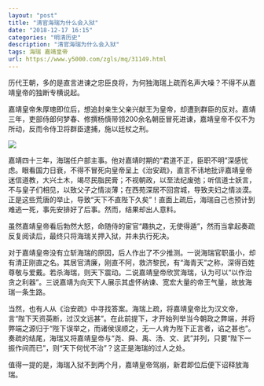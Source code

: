 ```yaml
---
layout: "post"
title: "清官海瑞为什么会入狱"
date: "2018-12-17 16:15"
categories: "明清历史"
description: "清官海瑞为什么会入狱"
tags: 海瑞 嘉靖皇帝
url: https://www.y5000.com/zgls/mq/31149.html
---
```






历代王朝，多的是直言进谏之忠臣良将，为何独海瑞上疏而名声大噪？不得不从嘉靖皇帝的独断专横说起。

嘉靖皇帝朱厚璁即位后，想追封亲生父亲兴献王为皇帝，却遭到群臣的反对。嘉靖三年，吏部侍郎何梦春、修撰杨慎带领200余名朝臣冒死进谏，嘉靖皇帝不仅不为所动，反而令侍卫将群臣逮捕，施以廷杖之刑。

![](https://img.y5000.com/uploads/allimg/180628/8-1P62QG01B62.jpg)

嘉靖四十三年，海瑞任户部主事。他对嘉靖时期的“君道不正，臣职不明”深感忧虑。眼看国力日衰，不得不冒死向皇帝呈上《治安疏》，直言不讳地批评嘉靖皇帝迷信道教，大兴土木，竭尽民脂民膏；不视朝政，以至法纪废弛；听信道士妖言，不与皇子们相见，以致父子之情淡薄；在西苑深居不回宫城，导致夫妇之情淡漠。正是这些荒唐的举止，导致“天下不直陛下久矣”！直面上疏后，海瑞自己也预计到难逃一死，事先安排好了后事。然而，结果却出人意料。

虽然嘉靖皇帝看后勃然大怒，命随侍的宦官“趣执之，无使得遁”，然而当拿起奏疏反复阅读后，最终只将海瑞关押入狱，并未执行死决。

对于嘉靖皇帝没有立斩海瑞的原因，后人作出了不少推测。一说海瑞官职虽小，却有清正刚直之名。其居官清廉，刚直不阿，救济黎民，有“海青天”之称，深得百姓尊敬与爱戴。若杀海瑞，则天下震动。二说嘉靖皇帝欣赏海瑞，认为可以“以作治贪之利器”。三说嘉靖为向天下人展示其虚怀纳谏、宽宏大量的帝王气量，故放海瑞一条生路。

当然，也有人从《治安疏》中寻找答案。海瑞上疏，将嘉靖皇帝比为汉文帝，言“陛下天资英断，过汉文远甚”。在此前提下，才开始列举当今朝政之弊端，并将弊端之源归于“陛下误举之，而诸侯误顺之，无一人肯为陛下正言者，谄之甚也”。奏疏的结尾，海瑞又将嘉靖皇帝与“尧、舜、禹、汤、文、武”并列，只要“陛下一振作间而已”，则“天下何忧不治”？这正是海瑞的过人之处。

值得一提的是，海瑞入狱不到两个月，嘉靖皇帝驾崩，新君即位后便下诏释放海瑞。
